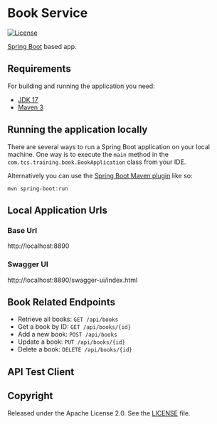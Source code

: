 # Book Service

[![License](http://img.shields.io/:license-apache-blue.svg)](http://www.apache.org/licenses/LICENSE-2.0.html)

[Spring Boot](http://projects.spring.io/spring-boot/) based app.

## Requirements

For building and running the application you need:

- [JDK 17](https://www.oracle.com/java/technologies/javase/jdk17-archive-downloads.html)
- [Maven 3](https://maven.apache.org)

## Running the application locally

There are several ways to run a Spring Boot application on your local machine. One way is to execute the `main` method
in the `com.tcs.training.book.BookApplication` class from your IDE.

Alternatively you can use
the [Spring Boot Maven plugin](https://docs.spring.io/spring-boot/docs/current/reference/html/build-tool-plugins-maven-plugin.html)
like so:

```shell
mvn spring-boot:run
```

## Local Application Urls

### Base Url

http://localhost:8890

### Swagger UI

http://localhost:8890/swagger-ui/index.html

## Book Related Endpoints

* Retrieve all books: ```GET /api/books```
* Get a book by ID: ```GET /api/books/{id}```
* Add a new book: ```POST /api/books```
* Update a book: ```PUT /api/books/{id}```
* Delete a book: ```DELETE /api/books/{id}```

## API Test Client

## Copyright

Released under the Apache License 2.0. See
the [LICENSE](https://github.com/arghyagiri/microservice-e2/blob/main/LICENSE) file.
